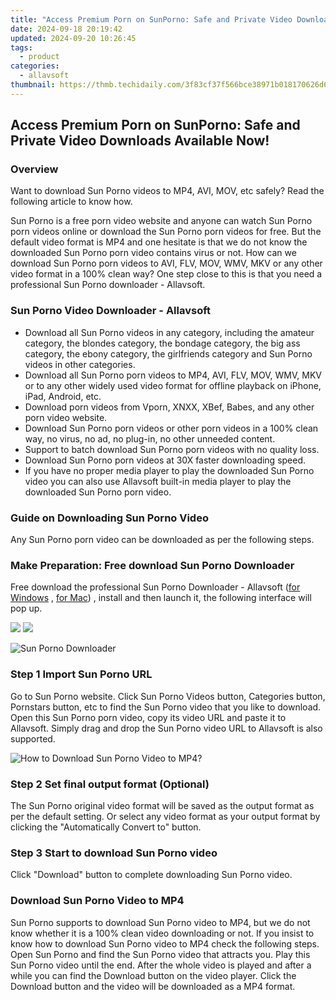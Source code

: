 ```yaml
---
title: "Access Premium Porn on SunPorno: Safe and Private Video Downloads Available Now!"
date: 2024-09-18 20:19:42
updated: 2024-09-20 10:26:45
tags:
  - product
categories:
  - allavsoft
thumbnail: https://thmb.techidaily.com/3f83cf37f566bce38971b018170626d6e67c9f875eec12a8f86b696a3d6ea101.jpg
---
```


## Access Premium Porn on SunPorno: Safe and Private Video Downloads Available Now!

### Overview

Want to download Sun Porno videos to MP4, AVI, MOV, etc safely? Read the following article to know how.

Sun Porno is a free porn video website and anyone can watch Sun Porno porn videos online or download the Sun Porno porn videos for free. But the default video format is MP4 and one hesitate is that we do not know the downloaded Sun Porno porn video contains virus or not. How can we download Sun Porno porn videos to AVI, FLV, MOV, WMV, MKV or any other video format in a 100% clean way? One step close to this is that you need a professional Sun Porno downloader - Allavsoft.

### Sun Porno Video Downloader - Allavsoft

* Download all Sun Porno videos in any category, including the amateur category, the blondes category, the bondage category, the big ass category, the ebony category, the girlfriends category and Sun Porno videos in other categories.
* Download all Sun Porno porn videos to MP4, AVI, FLV, MOV, WMV, MKV or to any other widely used video format for offline playback on iPhone, iPad, Android, etc.
* Download porn videos from Vporn, XNXX, XBef, Babes, and any other porn video website.
* Download Sun Porno porn videos or other porn videos in a 100% clean way, no virus, no ad, no plug-in, no other unneeded content.
* Support to batch download Sun Porno porn videos with no quality loss.
* Download Sun Porno porn videos at 30X faster downloading speed.
* If you have no proper media player to play the downloaded Sun Porno video you can also use Allavsoft built-in media player to play the downloaded Sun Porno porn video.

### Guide on Downloading Sun Porno Video

Any Sun Porno porn video can be downloaded as per the following steps.

### Make Preparation: Free download Sun Porno Downloader

Free download the professional Sun Porno Downloader - Allavsoft ([for Windows](https://tools.techidaily.com/allavsoft/products/) , [for Mac](https://tools.techidaily.com/allavsoft/products/)) , install and then launch it, the following interface will pop up.

[![](https://www.allavsoft.com/how-to/../images/how-to/free-download-win.jpg)](https://tools.techidaily.com/allavsoft/products/) [![](https://www.allavsoft.com/how-to/../images/how-to/free-download-mac.jpg)](https://tools.techidaily.com/allavsoft/products/)

![Sun Porno Downloader](https://www.allavsoft.com/how-to/../images/allavsoft/screen-shot-600.jpg)

### Step 1 Import Sun Porno URL

Go to Sun Porno website. Click Sun Porno Videos button, Categories button, Pornstars button, etc to find the Sun Porno video that you like to download. Open this Sun Porno porn video, copy its video URL and paste it to Allavsoft. Simply drag and drop the Sun Porno video URL to Allavsoft is also supported.

![How to Download Sun Porno Video to MP4?](https://www.allavsoft.com/how-to/../images/how-to/download-rtmp-video/download-rtmp-video.jpg)

### Step 2 Set final output format (Optional)

The Sun Porno original video format will be saved as the output format as per the default setting. Or select any video format as your output format by clicking the "Automatically Convert to" button.

### Step 3 Start to download Sun Porno video

Click "Download" button to complete downloading Sun Porno video.

### Download Sun Porno Video to MP4

Sun Porno supports to download Sun Porno video to MP4, but we do not know whether it is a 100% clean video downloading or not. If you insist to know how to download Sun Porno video to MP4 check the following steps. Open Sun Porno and find the Sun Porno video that attracts you. Play this Sun Porno video until the end. After the whole video is played and after a while you can find the Download button on the video player. Click the Download button and the video will be downloaded as a MP4 format.

<ins class="adsbygoogle"
     style="display:block"
     data-ad-format="autorelaxed"
     data-ad-client="ca-pub-7571918770474297"
     data-ad-slot="1223367746"></ins>



<ins class="adsbygoogle"
     style="display:block"
     data-ad-client="ca-pub-7571918770474297"
     data-ad-slot="8358498916"
     data-ad-format="auto"
     data-full-width-responsive="true"></ins>

